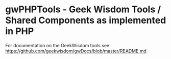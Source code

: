 # gwPHPTools - Geek Wisdom Tools / Shared Components as implemented in PHP

For documentation on the GeekWisdom tools see: https://github.com/geekwisdom/gwDocs/blob/master/README.md
